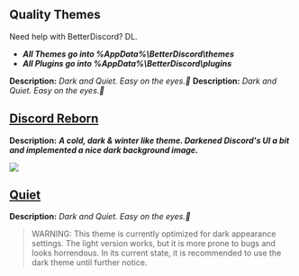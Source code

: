 ## Quality Themes
Need help with BetterDiscord? DL</a>.
* ***All **Themes** go into %AppData%\BetterDiscord\themes***
* ***All **Plugins** go into %AppData%\BetterDiscord\plugins***

**Description:** <i>Dark and Quiet. Easy on the eyes.🏻</i>
 **Description:** <i>Dark and Quiet. Easy on the eyes.🏻</i>
 
 
## [Discord Reborn](https://github.com/Chaotiic/Discord-Themes-and-Plugins/blob/master/Themes/Discord%20Reborn.theme.css)

**Description:** ***A cold, dark & winter like theme. Darkened Discord's UI a bit and implemented a nice dark background image.***

![](http://i.imgur.com/I5Cmnxa.png)

## [Quiet](https://github.com/Chaotiic/Discord-Themes/blob/master/Themes/Quiet.theme.css)

**Description:** <i>Dark and Quiet. Easy on the eyes.🏻</i>

> WARNING: This theme is currently optimized for dark appearance settings. The light version works, but it is more prone to bugs and looks horrendous. In its current state, it is recommended to use the dark theme until further notice.
